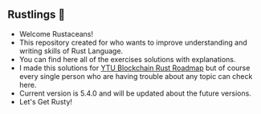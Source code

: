 ## Rustlings 🦀
* Welcome Rustaceans!
* This repository created for who wants to improve understanding and writing skills of Rust Language.
* You can find here all of the exercises solutions with explanations.
* I made this solutions for [YTU Blockchain Rust Roadmap](https://github.com/YTU-BLOCKCHAIN/Developers-Roadmap/blob/main/Rust-Roadmap.md) but of course every single person who are having trouble about any topic can check here.
* Current version is 5.4.0 and will be updated about the future versions.
* Let's Get Rusty!
